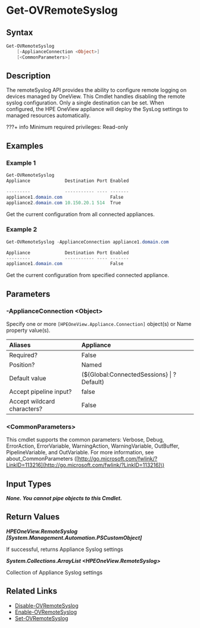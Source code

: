 ﻿---
description: Get the configured remote syslog settings.
---

# Get-OVRemoteSyslog

## Syntax

```powershell
Get-OVRemoteSyslog
    [-ApplianceConnection <Object>]
    [<CommonParameters>]
```

## Description

The remoteSyslog API provides the ability to configure remote logging on devices managed by OneView. This Cmdlet handles disabling the remote syslog configuration. Only a single destination can be set. When configured, the HPE OneView appliance will deploy the SysLog settings to managed resources automatically.

???+ info
Minimum required privileges: Read-only

## Examples

###  Example 1 

```powershell
Get-OVRemoteSyslog
Appliance             Destination Port Enabled

---------             ----------- ---- -------
appliance1.domain.com                  False
appliance2.domain.com 10.150.20.1 514  True
```

Get the current configuration from all connected appliances.

###  Example 2 

```powershell
Get-OVRemoteSyslog -ApplianceConnection appliance1.domain.com

Appliance             Destination Port Enabled
---------             ----------- ---- -------
appliance1.domain.com                  False
```

Get the current configuration from specified connected appliance.

## Parameters

### -ApplianceConnection &lt;Object&gt;

Specify one or more `[HPEOneView.Appliance.Connection]` object(s) or Name property value(s).

| Aliases | Appliance |
| :--- | :--- |
| Required? | False |
| Position? | Named |
| Default value | (${Global:ConnectedSessions} &vert; ? Default) |
| Accept pipeline input? | false |
| Accept wildcard characters? | False |

### &lt;CommonParameters&gt;

This cmdlet supports the common parameters: Verbose, Debug, ErrorAction, ErrorVariable, WarningAction, WarningVariable, OutBuffer, PipelineVariable, and OutVariable. For more information, see about\_CommonParameters \([http://go.microsoft.com/fwlink/?LinkID=113216](http://go.microsoft.com/fwlink/?LinkID=113216)\)

## Input Types

_**None. You cannot pipe objects to this Cmdlet.**_

## Return Values

_**HPEOneView.RemoteSyslog [System.Management.Automation.PSCustomObject]**_

If successful, returns Appliance Syslog settings

_**System.Collections.ArrayList <HPEOneView.RemoteSyslog>**_

Collection of Appliance Syslog settings

## Related Links

* [Disable-OVRemoteSyslog](disable-ovremotesyslog.md)
* [Enable-OVRemoteSyslog](enable-ovremotesyslog.md)
* [Set-OVRemoteSyslog](set-ovremotesyslog.md)
